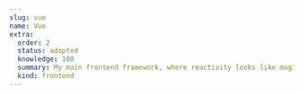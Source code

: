 ```yaml
---
slug: vue
name: Vue
extra:
  order: 2
  status: adopted
  knowledge: 100
  summary: My main frontend framework, where reactivity looks like magic. Still trying to make it with only TypeScript though.
  kind: frontend
---
```


